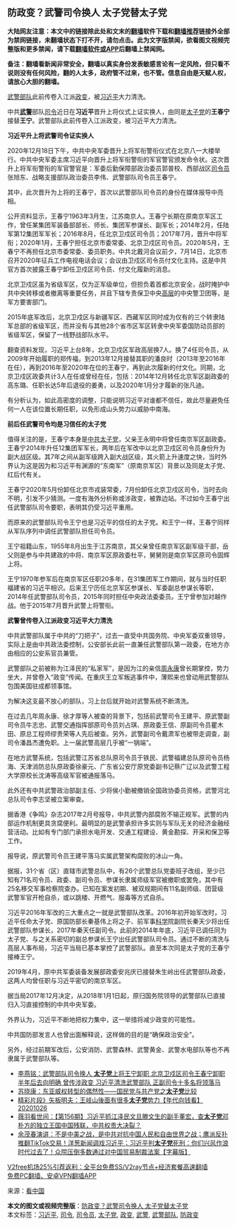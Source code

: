  <h2>防政变？武警司令换人 太子党替太子党</h2> <p class="notice"><b>大陆网友注意：本文中的链接除此处和文末的<a href="https://github.com/bannedbook/fanqiang" >翻墙</a>软件下载和<a href="https://github.com/killgcd/justmysocks/blob/master/README.md">翻墙推荐</a>链接外全部为禁网链接，未翻墙状态下打不开，请勿点击。此为文字版禁闻，欲看图文视频完整版和更多禁闻，请下载<a href="https://github.com/bannedbook/fanqiang">翻墙软件或APP</a>后翻墙上禁闻网。</p><p>备注：翻墙看新闻非常安全，翻墙以真实身份发表敏感言论有一定风险，但只看不说则没有任何风险，翻的人太多，政府管不过来，也不管。信息自由是天赋人权，请放心大胆的翻墙。</b></p>  <div class="entry"> <p id="conimg"><a href="https://www.bannedbook.org/bnews/tag/%E6%AD%A6%E8%AD%A6%E9%83%A8%E9%98%9F/" class="st_tag internal_tag" rel="tag" title="标签 武警部队 下的日志">武警部队</a>此前传卷入江派<a href="https://www.bannedbook.org/bnews/tag/%e6%94%bf%e5%8f%98/" class="st_tag internal_tag" rel="tag" title="标签 政变 下的日志">政变</a>，被<a href="https://www.bannedbook.org/bnews/tag/%e4%b9%a0%e8%bf%91%e5%b9%b3/" class="st_tag internal_tag" rel="tag" title="标签 习近平 下的日志">习近平</a>大力清洗。</p> <p>中共<strong><a href="https://www.bannedbook.org/bnews/tag/%e6%ad%a6%e8%ad%a6/" class="st_tag internal_tag" rel="tag" title="标签 武警 下的日志">武警</a></strong>部队<a href="https://www.bannedbook.org/bnews/tag/%E5%8F%B8%E4%BB%A4/" class="st_tag internal_tag" rel="tag" title="标签 司令 下的日志">司令</a>近日在<strong>习近平</strong>晋升上将仪式上证实换人，由同是<a href="https://www.bannedbook.org/bnews/tag/%e5%a4%aa%e5%ad%90%e5%85%9a/" class="st_tag internal_tag" rel="tag" title="标签 太子党 下的日志">太子党</a>的<strong>王春宁</strong>接替<strong>王宁</strong>。武警部队此前传卷入江派政变，被习近平大力清洗。</p> <p><strong>习近平升上将武警司令证实换人</strong></p> <p>2020年12月18日下午，中共中央军委晋升上将军衔警衔仪式在北京八一大楼举行。中共中央军委主席习近平向晋升上将军衔警衔的军官警官颁发命令状。这次晋升上将军衔警衔的军官警官是：军委后勤保障部政治委员郭普校、西部战区<a href="https://www.bannedbook.org/bnews/tag/%e5%8f%b8%e4%bb%a4%e5%91%98/" class="st_tag internal_tag" rel="tag" title="标签 司令员 下的日志">司令员</a>张旭东、战略支援部队政治委员李伟、武警部队司令员王春宁。</p> <p>其中，此次晋升为上将的王春宁，首次以武警部队司令员的身份在媒体报导中亮相。</p> <p>公开资料显示，王春宁1963年3月生，江苏南京人。王春宁长期在原南京军区工作，曾任某集团军装备部部长、师长、集团军参谋长、副军长；2014年2月，任陆军第12集团军军长；2016年8月，任北京卫戍区司令员；2017年7月，晋升中将军衔；2020年1月，王春宁担任北京市委常委、北京卫戍区司令员。2020年5月，王春宁不再担任北京市委常委、委员职务。中共北戴河会议前夕，7月14日，北京市召开2020年征兵工作电视电话会议；会议由卫戍区司令员付文化主持。这是中共官方首次披露王春宁卸任卫戍区司令员、付文化履新的消息。</p> <p>北京卫戍区虽为省级军区，仅为正军级单位，但担负着首都北京安全，战时掩护中共中央转移或者撤离等重要任务，并且下辖专责保卫中央<span class='wp_keywordlink_affiliate'><a href="https://www.bannedbook.org/bnews/ccpdope/" title="中共高层内幕" target="_blank">高层</a></span>的中央警卫团等，是军方要害部门。</p> <p>2015年底军改后，北京卫戍区与新疆军区、西藏军区同时成为仅有的三个转隶陆军总部的省级军区，而并没有与其他28个省市区军区转隶中央军委国防动员部的省级军区，保留了一线野战部队水平。</p>  <p>翻查资料发现，习近平上台8年，北京卫戍区军政高层换7人。换了4任司令员，从2009年开始履职的郑传福，到2013年12月接替其职的潘良时（2013年至2016年在任），再到2016年至2020年在位的王春宁，再到此次履新的付文化。同期，北京卫戍区政委共计3人在任或曾经在任，包括：2014年12月转任北京军区副政委的高东璐、任职长达5年后退役的姜勇，以及2020年1月分才履新的张凡迪。</p> <p>有分析认为，如此高密度的调整，只能说明习近平对谁都不信任，故此尽量避免任何一人在该位置长期任职，以免形成山头势力以威胁中南海。</p> <p><strong>前后任武警司令均是习信任的太子党</strong></p> <p>值得关注的是，王春宁本身是<span class='wp_keywordlink'><a href="https://www.bannedbook.org/forum2/topic250.html" title="中共「太子党」" target="_blank">中共太子党</a></span>，父亲王永明中将曾任南京军区副政委。王春宁2014年升任12集团军军长，两年后在军改中以北京卫戍区司令员身份升为副大战区级。其7年之间从副军级跨入副大战区级，其火箭上升速度之快，当时外界认为这是因为和习近平有渊源的“东南军”（原南京军区）背景以及同是太子党、红后代有关。</p> <p>王春宁2020年5月份卸任北京市戎装常委，7月份卸任北京卫戍区司令，当时去向不明，引发不少猜测。一度有海外分析称或涉政变，被靠边站。不过如今王春宁出任武警部队司令要职，表明其仍受习近平重用。</p> <p>而原来的武警部队司令王宁也是习近平的信任的太子党。和王宁一样，王春宁同样从军队序列中调任武警部队担任司令员。</p> <p>王宁祖籍山东，1955年8月出生于江苏南京，其父亲曾任南京军区副军级干部，岳父则是参与中共建政的中将、南京军区原政委杜平，舅舅则是南京军区原司令固辉上将。</p> <p>王宁1970年参军后在南京军区任职20多年，在31集团军工作期间，就与当时任职福建省的习近平相识。后来王宁历任北京军区参谋长、军委副总参谋长等职，2014年任武警部队司令员，2015年同时担任中央政法委委员。王宁曾参加对越作战。他于2015年7月晋升武警上将警衔。</p>  <p><strong>武警曾传卷入江派政变习近平大力清洗</strong></p> <p>中共武警部队属于中共的“刀把子”，过去一直受中共国务院、中央军委双重领导，实际上是由中共政法委控制，公安部长此前一直兼任武警部队第一政委，在地方亦由相应的公安系官员兼管。</p> <p>武警部队之前被称为江泽民的“私家军”，是因为江的亲信<span class='wp_keywordlink'><a href="https://www.bannedbook.org/forum2/topic2891.html" title="《周永康其人》《周永康传》" target="_blank">周永康</a></span>曾长期掌控，势力坐大，并曾卷入“政变”传闻。在重庆王立军叛逃事件中，薄熙来也曾动用武警部队包围美国驻成都领事馆。</p> <p>为解决这支最不放心的部队，习上台后就开始对武警系统不断清洗。</p> <p>在过去几年周永康、徐才厚等人被查的背景下，包括前武警司令王建平、原武警副司令员牛志忠、武警交通指挥部原司令员刘占琪、原政委王信、原副司令员瞿木田、原总工程师缪贵荣等人先后被查。另外，武警副司令戴肃军也被带走调查，副司令潘昌杰遭免职。上一届武警高层几乎被“一锅端”。</p> <p>在地方武警系统，包括武警江苏省总队原司令员于铁民、武警福建总队原司令员杨海、天津消防总队原政委徐豪元、广东省公安厅原党委副书记蔡广辽以及武警工程大学原校长沈涛等高级军官被通报落马。</p> <p>此外还有中共武警政治部副主任、少将侯小勤被撤销全国政协委员资格，武警河北总队司令李志坚被立案审查。</p> <p>据香港《争鸣》杂志2017年2月号报导，中共武警内部腐败不输正规军。武警的内部运作机制更具贪腐便利。最明显的是武警承担许多实则与军队无关的经济金融经营活动。比如有专门部门承担水电开发、交通工程建设、黄金勘探、开采和保卫等工作。</p>  <p>报导说，原武警司令员王建平落马实属武警架构腐败的冰山一角。</p> <p>据报，31个省（区）直辖市武警总队中，有26个武警总队党委班子改组，至少已知有71名司令员、政委、副司令员、参谋长隶属师级军官被撤职或罢免，其中有25名移交军事检察院查办。已知在案发初期、被双规期间有11名副师级、团营级武警军官开枪自杀，或以跳楼、开燃气、服毒等方式自杀。</p> <p>习近平2016年军改的三大重点之一就是武警部队改革。2016年初开始军改时，习近平任命太子党、原国防部长秦基伟上将之子、前军事<span class='wp_keywordlink'><a href="https://www.bannedbook.org/forum11/topic309.html" title="禁片：“科学”的棍子" target="_blank">科学</a></span>院副院长秦天少将出任武警部队参谋长，2017年秦天任副司令。此前的2014年年底，习近平已调任同为太子党、与之关系密切的副总参谋长王宁出任武警部队司令员。通过不断的清洗与高层人事布局，习近平当局已基本掌控了武警部队。直至本次同是太子党的王春宁接棒王宁。</p> <p>2019年4月，原中共军委装备发展部政委安兆庆已接替朱生岭出任武警部队政委，这两人均曾任职与习近平密切的南京军区。</p> <p>据当局2017年12月决定，从2018年1月1日起，原归国务院领导的武警部队已直接归入习直接控制的中共中央军委。</p> <p>外界认为，习近平不断地把权力集中，这一举措将减少政变的可能性。</p> <p>中共国防部发言人也曾出面解释说，这样做的目的是“确保政治安全”。</p> <p>另外，经过前期军改后，公安消防、武警森林、武警黄金、武警水电部队等也不再隶属于武警部队等。</p>  <ul class='op-related-articles' title='相关阅读'> <li><a href='https://www.bannedbook.org/bnews/comments/20201219/1450644.html' target='_blank'>李燕铭：武警部队司令换人 <b>太子党</b>上将王宁卸职 北京卫戍区司令王春宁卸职半年后去向明确 曾传涉政变 习近平清洗武警部队 正副司令十多名将领落马</a></li> <li><a href='https://www.bannedbook.org/bnews/baitai/20201214/1447500.html' target='_blank'>苏晓康：东亚威权转型的偶然性——国民党与共产党之<b>太子党</b>比较</a></li> <li><a href='https://www.bannedbook.org/bnews/taiwannews/20201026/1420634.html' target='_blank'>精彩片段》矢板明夫：王岐山後面有很多<b>太子党</b>势力【年代向钱看】20201026</a></li> <li><a href='https://www.bannedbook.org/bnews/cbnews/20201011/1411906.html' target='_blank'>薇羽看世间：【第156期】习近平抓江泽民文旦滕文生的副手董宏，查<b>太子党</b>邓朴方的独立王国中国残联，中共权贵大决裂？</a></li> <li><a href='https://www.bannedbook.org/bnews/bannedvideo/20200923/1401355.html' target='_blank'>余茂春演讲：不是中美之战，是中共对抗中国人民和自由世界之战；鹰派反扑推翻TikTok交易！洋葱新闻调戏习近平；习近平判<b>太子党</b>死刑：你们兴风作浪时代过去了！众院压倒多数通过对中国贸易制裁法案【字幕版】</a></li> </ul> <p class="texttj"> <a href="https://www.bannedbook.org/forum23/topic22702.html" target="_blank">V2free机场25%引荐返利：全平台免费SS/V2ray节点+经济套餐高速翻墙</a><br/> <a href="https://github.com/bannedbook/fanqiang/wiki/%E7%A6%81%E9%97%BB%E7%BD%91%E5%AE%89%E5%8D%93%E7%BF%BB%E5%A2%99%E6%96%B0%E9%97%BBAPP" target="_blank">免费PC翻墙、安卓VPN翻墙APP</a></p><p> 来源：<span class='wp_keywordlink_affiliate'><a href="https://www.secretchina.com/" title="看中国" target="_blank">看中国</a></span> </p><a name='sharetosocial'></a>       <div><b>本文的图文或视频完整版</b>：<a href='https://www.bannedbook.org/bnews/cbnews/20201219/1451029.html'>防政变？武警司令换人 太子党替太子党</a></div>  </div><!--END ENTRY--> <div class="postfooter"> <div>本文标签：<a href="https://www.bannedbook.org/bnews/tag/%e4%b9%a0%e8%bf%91%e5%b9%b3/" rel="tag">习近平</a>, <a href="https://www.bannedbook.org/bnews/tag/%E5%8F%B8%E4%BB%A4/" rel="tag">司令</a>, <a href="https://www.bannedbook.org/bnews/tag/%e5%8f%b8%e4%bb%a4%e5%91%98/" rel="tag">司令员</a>, <a href="https://www.bannedbook.org/bnews/tag/%e5%a4%aa%e5%ad%90%e5%85%9a/" rel="tag">太子党</a>, <a href="https://www.bannedbook.org/bnews/tag/%e6%94%bf%e5%8f%98/" rel="tag">政变</a>, <a href="https://www.bannedbook.org/bnews/tag/%e6%ad%a6%e8%ad%a6/" rel="tag">武警</a>, <a href="https://www.bannedbook.org/bnews/tag/%E6%AD%A6%E8%AD%A6%E9%83%A8%E9%98%9F/" rel="tag">武警部队</a>, <a href="https://www.bannedbook.org/bnews/tag/%E9%98%B2%E6%94%BF%E5%8F%98/" rel="tag">防政变</a></div>  </div><!--END POSTFOOTER--> 